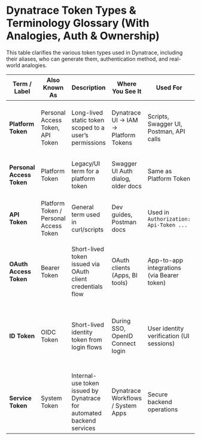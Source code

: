 
# Dynatrace Token Types & Terminology Glossary (With Analogies, Auth & Ownership)

This table clarifies the various token types used in Dynatrace, including their aliases, who can generate them, authentication method, and real-world analogies.

| Term / Label            | Also Known As                        | Description                                                               | Where You See It                          | Used For                                 | Who Can Generate | How User is Validated & Authenticated                       | Analogy Example                                             | Docs Link |
|------------------------|--------------------------------------|---------------------------------------------------------------------------|-------------------------------------------|-------------------------------------------|------------------|-------------------------------------------------------------|--------------------------------------------------------------|-----------|
| **Platform Token**     | Personal Access Token, API Token     | Long-lived static token scoped to a user’s permissions                    | Dynatrace UI → IAM → Platform Tokens       | Scripts, Swagger UI, Postman, API calls   | ✅ User           | Token is tied to a specific user and verified via static token string in `Api-Token` header | 🔑 A house key you give to a trusted friend to use your house | [Platform Tokens](https://docs.dynatrace.com/docs/manage/identity-access-management/access-tokens/platform-tokens) |
| **Personal Access Token** | Platform Token                     | Legacy/UI term for a platform token                                       | Swagger UI Auth dialog, older docs         | Same as Platform Token                    | ✅ User           | Same as above — validates by static token tied to user      | 🏷️ Different label on the same key                          | [Swagger Auth](https://docs.dynatrace.com/docs/dynatrace-api/basics/dynatrace-api-authentication) |
| **API Token**          | Platform Token / Personal Access Token | General term used in curl/scripts                                         | Dev guides, Postman docs                   | Used in `Authorization: Api-Token ...`    | ✅ User           | Same as above — validated by direct token string in API call | 🧰 Key used in automated tools/scripts                      | [API Auth Basics](https://docs.dynatrace.com/docs/dynatrace-api/basics/dynatrace-api-authentication) |
| **OAuth Access Token** | Bearer Token                         | Short-lived token issued via OAuth client credentials flow                | OAuth clients (Apps, BI tools)             | App-to-app integrations (via Bearer token) | ✅ Admin          | Validated using `Authorization: Bearer <token>` from OAuth token endpoint using client credentials | 🤝 A valet ticket that lets someone else access your car temporarily | [OAuth Clients](https://docs.dynatrace.com/docs/manage/identity-access-management/oauth-clients) |
| **ID Token**           | OIDC Token                           | Short-lived identity token from login flows                               | During SSO, OpenID Connect login           | User identity verification (UI sessions)  | 🔄 Auto-generated | Issued via SSO or OpenID Connect; validated against identity provider like Entra ID, Google, etc. | 🪪 An ID badge you show at a front desk                      | [Federated Auth](https://docs.dynatrace.com/docs/manage/identity-access-management/federated-authentication) |
| **Service Token**      | System Token                         | Internal-use token issued by Dynatrace for automated backend services     | Dynatrace Workflows / System Apps          | Secure backend operations                 | 🔒 Admin only     | Validated internally by Dynatrace systems; no user context  | 🏭 A factory robot’s permit to operate inside the facility   | [IAM Concepts](https://docs.dynatrace.com/docs/manage/identity-access-management/iam-concepts#token-types-and-use-cases) |
